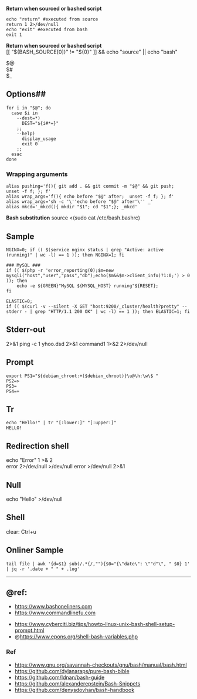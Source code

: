 

**Return when sourced or bashed script**  
```
echo "return" #executed from source  
return 1 2>/dev/null  
echo "exit" #executed from bash  
exit 1  
```

**Return when sourced or bashed script**  
[[ "${BASH_SOURCE[0]}" != "${0}" ]] && echo "source" || echo "bash"  

$@  
$#  
$_  

## Options##  
```
for i in "$@"; do
  case $i in
    --dest=*)
      DEST="${i#*=}"
    ;;
    --help)
      display_usage
      exit 0
    ;;
  esac
done
```

### Wrapping arguments
```
alias pushing='f(){ git add . && git commit -m "$@" && git push;  unset -f f; }; f'
alias wrap_args='f(){ echo before "$@" after;  unset -f f; }; f'  
alias wrap_args='sh -c '\''echo before "$@" after'\'' _'  
alias mkcd='_mkcd(){ mkdir "$1"; cd "$1";}; _mkcd'
```

**Bash substitution**
source <(sudo cat /etc/bash.bashrc)

Sample
---
```
NGINX=0; if (( $(service nginx status | grep "Active: active (running)" | wc -l) == 1 )); then NGINX=1; fi

### MySQL ###
if (( $(php -r 'error_reporting(0);$m=new mysqli("host","user","pass","db");echo($m&&$m->client_info)?1:0;') > 0 )); then
    echo -e ${GREEN}"MySQL ${MYSQL_HOST} running"${RESET};
fi

ELASTIC=0;
if (( $(curl -v --silent -X GET "host:9200/_cluster/health?pretty" --stderr - | grep "HTTP/1.1 200 OK" | wc -l) == 1 )); then ELASTIC=1; fi
```

Stderr-out
---
2>&1
ping -c 1 yhoo.dsd 2>&1
command1 1>&2 2>/dev/null

## Prompt
```
export PS1="${debian_chroot:+($debian_chroot)}\u@\h:\w\$ "
PS2=>
PS3=
PS4=+
```


## Tr
```
echo "Hello!" | tr "[:lower:]" "[:upper:]"
HELLO!
```

## Redirection shell
echo "Error" 1 >& 2  
error 2>/dev/null >/dev/null
error >/dev/null 2>&1

## Null
echo "Hello" >/dev/null  

## Shell
clear: Ctrl+u

## Onliner Sample
```
tail file | awk '{d=$1} sub(/.*{/,""){$0="{\"date\": \""d"\", " $0} 1' | jq -r '.date + " " + .log'
```
---
## @ref: 
- https://www.bashoneliners.com
- https://www.commandlinefu.com
* https://www.cyberciti.biz/tips/howto-linux-unix-bash-shell-setup-prompt.html
* @https://www.epons.org/shell-bash-variables.php  

### Ref
* https://www.gnu.org/savannah-checkouts/gnu/bash/manual/bash.html
* https://github.com/dylanaraps/pure-bash-bible
* https://github.com/Idnan/bash-guide
* https://github.com/alexanderepstein/Bash-Snippets
* https://github.com/denysdovhan/bash-handbook
